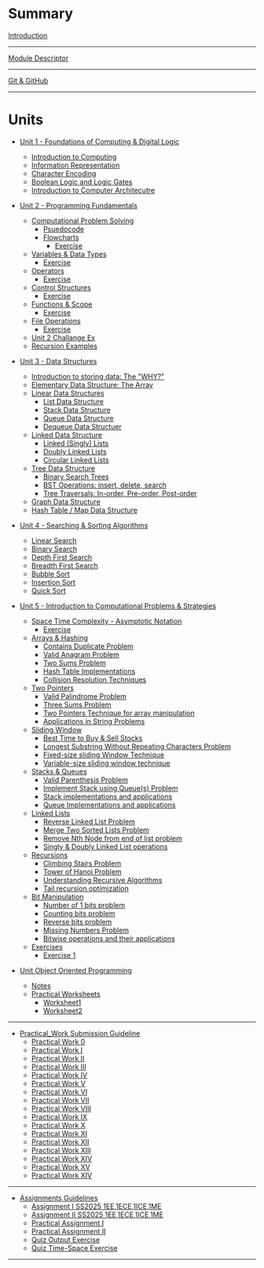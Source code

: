 # Summary

[Introduction](./intro.md)

---

[Module Descriptor](./misc/module-descriptor.md)

---

[Git & GitHub](./misc/git-github.md)

---

# Units

- [Unit 1 - Foundations of Computing & Digital Logic]()
  - [Introduction to Computing](./unit1/1.introduction-to-computing.md)
  - [Information Representation](./unit1/2.information-representation.md)
  - [Character Encoding](./unit1/3.character-encoding.md)
  - [Boolean Logic and Logic Gates](./unit1/4.boolean-logic-and-logic-gates.md)
  - [Introduction to Computer Architecutre](./unit1/5.Introduction-to-computer-architecture.md)

- [Unit 2 - Programming Fundamentals]()
  - [Computational Problem Solving]()
    - [Psuedocode](./unit2/3.1-psuedocode.md)
    - [Flowcharts](./unit2/3.2-flowcharts.md)
      - [Exercise](./unit2/ex_3.1-2_flowcharts.md)
  - [Variables & Data Types](./unit2/4.variables-data-types.md)
    - [Exercise](./unit2/ex_4_variables_data_types.md)
  - [Operators](./unit2/5.operators.md)
    - [Exercise](./unit2/ex_5_operators.md)
  - [Control Structures](./unit2/6.control-structures.md)
    - [Exercise](./unit2/ex_6_control_structures.md)
  - [Functions & Scope](./unit2/7.functions-scope.md)
    - [Exercise](./unit2/ex_7_functions_scope.md)
  - [File Operations](./unit2/8.file-operations.md)
    - [Exercise](./unit2/ex_8_file_operations.md)
  - [Unit 2 Challange Ex](./unit2/unit2-challange-ex.md)
  - [Recursion Examples](./unit2/9.recursion.md)

<!--NOTE: Old Content-->
<!--- [Unit 3 - Data Structures]()-->
<!--  - [Intro & Elementary DS](./unit3/1.2.intro-elementary-ds.md)-->
<!--    - [Exercise](./unit3/ex_1.2_intro_elementary_ds.md)-->
<!--  - [Linear Data Structures](./unit3/2.linear-data-structures.md)-->
<!--    - [Exercise](./unit3/ex_2_linear_data_structures.md)-->
<!--  - [Linked Data Structures](./unit3/3.linked-data-structures.md)-->
<!--    - [Exercise](./unit3/ex_3_linked_data_structures.md)-->
<!--  - [Tree Data Structure](./unit3/4.tree-data-structure.md)-->
<!--    - [Exercise](./unit3/ex_4_tree_data_structure.md)-->
<!--  - [Graph Data Structure](./unit3/5.graph-data-structure.md)-->
<!--    - [Exercise](./unit3/ex_5_graph_data_structure.md)-->

- [Unit 3 - Data Structures](./unit3/0-slide.md)
  - [Introduction to storing data: The "WHY?"](./unit3/1-intro-why.md)
  - [Elementary Data Structure: The Array](./unit3/2-elementary-ds-array.md)
  - [Linear Data Structures]()
    - [List Data Structure](./unit3/3.1-list-ds.md)
    - [Stack Data Structure](./unit3/3.2-stack-ds.md)
    - [Queue Data Structure](./unit3/3.3-queue-ds.md)
    - [Dequeue Data Structuer](./unit3/3.4-dequeue-ds.md)
  - [Linked Data Structure]()
    - [Linked (Singly) Lists](./unit3/3.4.1-linked-list-ds.md)
    - [Doubly Linked Lists](./unit3/3.4.2-doubly-linked-list-ds.md)
    - [Circular Linked Lists](./unit3/3.4.3-circular-linked-list-ds.md)
  - [Tree Data Structure](./unit3/3.5-tree-ds.md)
    - [Binary Search Trees](./unit3/3.5.1-binary-search-tree-ds.md)
    - [BST Operations: insert, delete, search](./unit3/3.5.2-bst-operations.md)
    - [Tree Traversals: In-order, Pre-order, Post-order](./unit3/3.5.3-tree-traversals.md)
  - [Graph Data Structure](./unit3/3.6-graph-ds.md)
  - [Hash Table / Map Data Structure](./unit3/3.7-map-ds.md)

- [Unit 4 - Searching & Sorting Algorithms](./unit4/0-intro-u4.md)
  - [Linear Search](./unit4/1-linear-search.md)
  - [Binary Search](./unit4/2-binary-search.md)
  - [Depth First Search](./unit4/dfs.md)
  - [Breadth First Search](./unit4/bfs.md)
  - [Bubble Sort](./unit4/bubble-sort.md)
  - [Insertion Sort](./unit4/insertion-sort.md)
  - [Quick Sort](./unit4/quick-sort.md)

- [Unit 5 - Introduction to Computational Problems & Strategies]()
  - [Space Time Complexity - Asymptotic Notation](./unit5/1-space-time.md)
    - [Exercise](./unit5/ex-1-time-space.md)
  - [Arrays & Hashing]()
    - [Contains Duplicate Problem](./unit5/contains-duplicate.md)
    - [Valid Anagram Problem](./unit5/valid-anagram.md)
    - [Two Sums Problem](./unit5/two-sums.md)
    - [Hash Table Implementations]()
    - [Collision Resolution Techniques]()
  - [Two Pointers]()
    - [Valid Palindrome Problem](./unit5/valid-palindrome.md)
    - [Three Sums Problem](./unit5/three-sums.md)
    - [Two Pointers Technique for array manipulation]()
    - [Applications in String Problems]()
  - [Sliding Window]()
    - [Best Time to Buy & Sell Stocks](./unit5/best-time-to-buy-sell-stocks.md)
    - [Longest Substring Without Repeating Characters Problem](./unit5/longest-substring.md)
    - [Fixed-size sliding Window Technique]()
    - [Variable-size sliding window technique]()
  - [Stacks & Queues]()
    - [Valid Parenthesis Problem](./unit5/valid-parenthesis.md)
    - [Implement Stack using Queue(s) Problem](./unit5/stack-using-queues.md)
    - [Stack implementations and applications]()
    - [Queue Implementations and applications]()
  - [Linked Lists]()
    - [Reverse Linked List Problem](./unit5/reverse-linked-list.md)
    - [Merge Two Sorted Lists Problem](./unit5/merge-two-sorted-list.md)
    - [Remove Nth Node from end of list problem](./unit5/remove-nth-node-from-end-of-list.md)
    - [Singly & Doubly Linked List operations]()
  - [Recursions]()
    - [Climbing Stairs Problem](./unit5/climbing-stairs.md)
    - [Tower of Hanoi Problem](./unit5/tower-of-hanoi.md)
    - [Understanding Recursive Algorithms]()
    - [Tail recursion optimization]()
  - [Bit Manipulation]()
    - [Number of 1 bits problem](./unit5/no-of-1-bits.md)
    - [Counting bits problem](./unit5/counting-bits.md)
    - [Reverse bits problem](./unit5/reverse-bits.md)
    - [Missing Numbers Problem](./unit5/missing-number.md)
    - [Bitwise operations and their applications]()
  - [Exercises]()
    - [Exercise 1](./unit5/class-ex1.md)

- [Unit Object Oriented Programming]()
  - [Notes](./OOP/Unit5.md)
  - [Practical Worksheets]()
    - [Worksheet1](./OOP/Worksheet1.md)
    - [Worksheet2](./OOP/Worksheet2.md)
---
<!--[GitHub Repo Structure](./practical_works/repo_structure.md)-->
- [Practical_Work Submission Guideline](./practical_works/pw_guideline.md)
  - [Practical Work 0](./practical_works/pw0.md)
  - [Practical Work I](./practical_works/pw1.md)
  - [Practical Work II](./practical_works/pw2.md)
  - [Practical Work III](./practical_works/pw3.md)
  - [Practical Work IV](./practical_works/pw4.md)
  - [Practical Work V](./practical_works/pw5.md)
  - [Practical Work VI](./practical_works/pw6.md)
  - [Practical Work VII](./practical_works/pw7.md)
  - [Practical Work VIII](./practical_works/pw8.md)
  - [Practical Work IX](./practical_works/pw9.md)
  - [Practical Work X](./practical_works/pw10.md)
  - [Practical Work XI](./practical_works/pw11.md)
  - [Practical Work XII](./practical_works/pw12.md)
  - [Practical Work XIII](./practical_works/pw13.md)
  - [Practical Work XIV](./practical_works/pw14.md)
  - [Practical Work XV](./practical_works/pw15.md)
  - [Practical Work XIV](./practical_works/pw16.md)
---
- [Assignments Guidelines](./practical_assignments/assignment_guideline.md)
  - [Assignment I SS2025 1EE,1ECE,1ICE,1ME](./practical_assignments/Assignment1_SS2025.md)
  - [Assignment II SS2025 1EE,1ECE,1ICE,1ME](./practical_assignments/Assignment2_SS2025.md)
  - [Practical Assignment I](./practical_assignments/cap1.md)
  - [Practical Assignment II](./practical_assignments/cap2.md)
  - [Quiz Output Exercise](./practical_assignments/quiz-1.md)
  - [Quiz Time-Space Exercise](./practical_assignments/quiz-2.md)
---